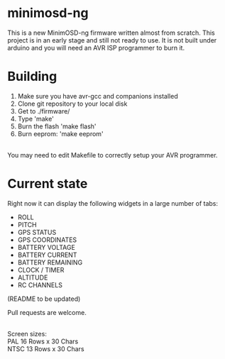minimosd-ng
===========

This is a new MinimOSD-ng firmware written almost from scratch.
This project is in an early stage and still not ready to use.
It is not built under arduino and you will need an AVR ISP programmer to burn it.

Building
========

1) Make sure you have avr-gcc and companions installed<br>
2) Clone git repository to your local disk<br>
3) Get to ./firmware/<br>
4) Type 'make'<br>
5) Burn the flash 'make flash'<br>
6) Burn eeprom: 'make eeprom'<br>
<br>
You may need to edit Makefile to correctly setup your AVR programmer.

Current state
=============

Right now it can display the following widgets in a large number of tabs:
* ROLL
* PITCH
* GPS STATUS
* GPS COORDINATES
* BATTERY VOLTAGE
* BATTERY CURRENT
* BATTERY REMAINING
* CLOCK / TIMER
* ALTITUDE
* RC CHANNELS


(README to be updated)


Pull requests are welcome.

<br>
Screen sizes: <br>
PAL   16 Rows x 30 Chars<br>
NTSC  13 Rows x 30 Chars<br>
<br>
<br>
